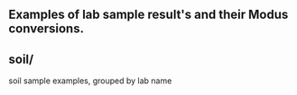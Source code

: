 Examples of lab sample result's and their Modus conversions.
------------------------------------------------------------------------

soil/
------
soil sample examples, grouped by lab name



